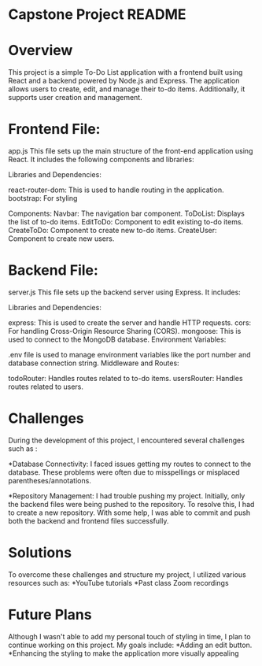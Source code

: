 # Capstone Project README 

# Overview
 This project is a simple To-Do List application with a frontend built using React and a backend powered by Node.js and Express. The application allows users to create, edit, and manage their to-do items. Additionally, it supports user creation and management.

# Frontend File: 
app.js This file sets up the main structure of the front-end application using React. It includes the following components and libraries:

Libraries and Dependencies:

react-router-dom: This is used to handle routing in the application. bootstrap: For styling

Components: Navbar: The navigation bar component. ToDoList: Displays the list of to-do items. EditToDo: Component to edit existing to-do items. CreateToDo: Component to create new to-do items. CreateUser: Component to create new users.

# Backend File: 
server.js This file sets up the backend server using Express. It includes:

Libraries and Dependencies:

express: This is used to create the server and handle HTTP requests. cors: For handling Cross-Origin Resource Sharing (CORS). mongoose: This is used to connect to the MongoDB database. Environment Variables:

.env file is used to manage environment variables like the port number and database connection string. Middleware and Routes:

todoRouter: Handles routes related to to-do items. usersRouter: Handles routes related to users.

# Challenges 
During the development of this project, I encountered several challenges such as : 

*Database Connectivity: I faced issues getting my routes to connect to the database. These problems were often due to misspellings or misplaced parentheses/annotations.

*Repository Management: I had trouble pushing my project. Initially, only the backend files were being pushed to the repository. To resolve this, I had to create a new repository. With some help, I was able to commit and push both the backend and frontend files successfully.

# Solutions
To overcome these challenges and structure my project, I utilized various resources such as: *YouTube tutorials *Past class Zoom recordings

# Future Plans 
Although I wasn't able to add my personal touch of styling in time, I plan to continue working on this project. My goals include: *Adding an edit button. *Enhancing the styling to make the application more visually appealing
